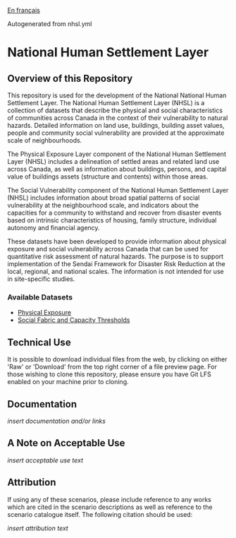 [En français](https://github.com/OpenDRR/national-human-settlement/blob/main/LISEZMOI.md)

Autogenerated from nhsl.yml

# National Human Settlement Layer

## Overview of this Repository

This repository is used for the development of the National National Human Settlement Layer. The National Human Settlement Layer (NHSL) is a collection of datasets that describe the physical and social characteristics of communities across Canada in the context of their vulnerability to natural hazards. Detailed information on land use, buildings, building asset values, people and community social vulnerability are provided at the approximate scale of neighbourhoods.

The Physical Exposure Layer component of the National Human Settlement Layer (NHSL) includes a delineation of settled areas and related land use across Canada, as well as information about buildings, persons, and capital value of buildings assets (structure and contents) within those areas.

The Social Vulnerability component of the National Human Settlement Layer (NHSL) includes information about broad spatial patterns of social vulnerability at the neighbourhood scale, and indicators about the capacities for a community to withstand and recover from disaster events based on intrinsic characteristics of housing, family structure, individual autonomy and financial agency.

These datasets have been developed to provide information about physical exposure and social vulnerability across Canada that can be used for quantitative risk assessment of natural hazards. The purpose is to support implementation of the Sendai Framework for Disaster Risk Reduction at the local, regional, and national scales. The information is not intended for use in site-specific studies.

### Available Datasets

- [Physical Exposure](https://github.com/OpenDRR/national-human-settlement/tree/main/physical-exposure)
- [Social Fabric and Capacity Thresholds](https://github.com/OpenDRR/national-human-settlement/tree/main/social-fabric)

## Technical Use

It is possible to download individual files from the web, by clicking on either 'Raw' or 'Download' from the top right corner of a file preview page. For those wishing to clone this repository, please ensure you have Git LFS enabled on your machine prior to cloning.

## Documentation

_insert documentation and/or links_

## A Note on Acceptable Use

_insert acceptable use text_

## Attribution

If using any of these scenarios, please include reference to any works which are cited in the scenario descriptions as well as reference to the scenario catalogue itself. The following citation should be used:

_insert attribution text_
